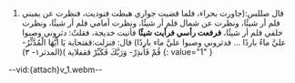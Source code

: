 1.  قال صللس:(جاورت بحراء، فلما قضيت جواري هبطت فنوديت، فنظرت عن يميني فلم أر شيئًا، ونظرت عن شمال فلم أر شيئًا، ونظرت أمامي فلم أر شيئًا، ونظرت خلفي فلم أر شيئًا، **فرفعت رأسي فرأيت شيئًا** فأتيت خديجة، فقلتُ: دثروني وصبوا عليَّ ماءً باردًا ... فدثروني وصبوا عليَّ ماء باردًا) قال: فنزلت:قفتحاية يَا أَيُّهَا الْمُدَّثِّرُ-  قُمْ فَأَنذِرْ-  وَرَبَّكَ فَكَبِّرْ ققفلاية )(المدثر۱- ۳)
{: value="1" }

--vid:{attach}v_1.webm--
